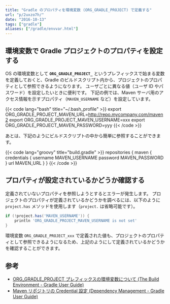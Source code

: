 ```yaml
---
title: "Gradle のプロパティを環境変数 (ORG_GRADLE_PROJECT) で定義する"
url: "p/2uxzo7h/"
date: "2016-10-13"
tags: ["gradle"]
aliases: ["/gradle/envvar.html"]
---
```


環境変数で Gradle プロジェクトのプロパティを設定する
----

OS の環境変数として **`ORG_GRADLE_PROJECT_`** というプレフィックスで始まる変数を定義しておくと、Gradle のビルドスクリプト内から、プロジェクトのプロパティとして参照できるようになります。
ユーザごとに異なる値（ユーザ ID やパスワード）を設定したいときに便利です。
下記の例では、Maven サーバ用のアクセス情報を示すプロパティ（`MAVEN_USERNAME` など）を設定しています。

{{< code lang="bash" title="~/.bash_profile" >}}
export ORG_GRADLE_PROJECT_MAVEN_URL=http://repo.mycompany.com/maven2
export ORG_GRADLE_PROJECT_MAVEN_USERNAME=xxx
export ORG_GRADLE_PROJECT_MAVEN_PASSWORD=yyy
{{< /code >}}

あとは、下記のようにビルドスクリプトの中から簡単に参照することができます。

{{< code lang="groovy" title="build.gradle" >}}
repositories {
    maven {
        credentials {
            username MAVEN_USERNAME
            password MAVEN_PASSWORD
        }
        url MAVEN_URL
    }
}
{{< /code >}}


プロパティが設定されているかどうか確認する
----

定義されていないプロパティを参照しようとするとエラーが発生します。
プロジェクトのプロパティが定義されているかどうかを調べるには、以下のように `project.has` メソッドを使用します（`project.` は省略可能です）。

```groovy
if (!project.has('MAVEN_USERNAME')) {
    println 'ORG_GRADLE_PROJECT_MAVEN_USERNAME is not set'
}
```

環境変数 `ORG_GRADLE_PROJECT_xxx` で定義された値も、プロジェクトのプロパティとして参照できるようになるため、上記のようにして定義されているかどうかを確認することができます。


参考
----
* [ORG_GRADLE_PROJECT プレフィックスの環境変数について (The Build Environment - Gradle User Guide)](https://docs.gradle.org/current/userguide/build_environment.html#sec:gradle_properties_and_system_properties)
* [Maven リポジトリの Credential 設定 (Dependency Management - Gradle User Guide)](https://docs.gradle.org/current/userguide/dependency_management.html#sec:accessing_password_protected_maven_repositories)

